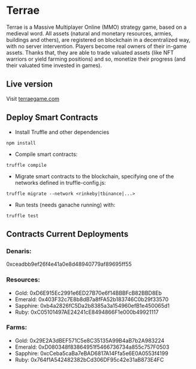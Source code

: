 # Terrae

Terrae is a Massive Multiplayer Online (MMO) strategy game, based on a medieval word. All assets (natural and monetary resources, armies, buildings and others), are registered on blockchain in a decentralized way, with no server intervention. Players become real owners of their in-game assets. Thanks that, they are able to trade valuated assets (like NFT warriors or yield farming positions) and so, monetize their progress (and their valuated time invested in games).

## Live version

Visit [terraegame.com](https://terraegame.com)

## Deploy Smart Contracts

- Install Truffle and other dependencies
```
npm install
```

- Compile smart contracts:

```
truffle compile
```

- Migrate smart contracts to the blockchain, specifying one of the networks defined in truffle-config.js:

```
truffle migrate --network <rinkeby|tbinance|...>
```

- Run tests (needs ganache running) with:

```
truffle test
```

## Contracts Current Deployments

### Denaris:
0xceadbb9ef26f4e41a0e8d48940779af89695ff55

### Resources:
- Gold: 0xD6E915Ec2991e6ED27B70e6f14BBBFcB82BBD8Eb
- Emerald: 0x403F32c7E8b8dB7a8fFA52b183746C0b29f33570
- Sapphire: 0xb4a2826fC5Da2b8385a3a154960efB1e450065d1
- Ruby: 0xC05101497AE24241cE8494866F1e000b49921117

### Farms:
- Gold: 0x29E2A3dBEF571C5e8C35135A99B4aB7b2A983224
- Emerald: 0xD080348f83864951f5466736734a855c757F0503
- Sapphire: 0xcCeba5caBa7eBAD6817A14Ffa5e6E0A0553f4199
- Ruby: 0x764f1A542482382bCd306DF95c42e31aB873E4FC